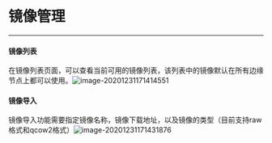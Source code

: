 # 镜像管理
------
#### 镜像列表

在镜像列表页面，可以查看当前可用的镜像列表，该列表中的镜像默认在所有边缘节点上都可以使用。![image-20201231171414551](https://static.ucloud.cn/9b80e2f0e33b380b29f370da8949c710.png)



#### 镜像导入

镜像导入功能需要指定镜像名称，镜像下载地址，以及镜像的类型（目前支持raw格式和qcow2格式）![image-20201231171431876](https://static.ucloud.cn/49ade3e1bf99b62fab8baf4b5be5539b.png)

 